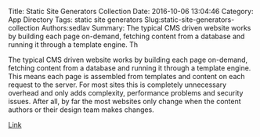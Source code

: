 Title: Static Site Generators Collection
Date: 2016-10-06 13:04:46
Category: App Directory
Tags: static site generators
Slug:static-site-generators-collection
Authors:sedlav
Summary: The typical CMS driven website works by building each page on-demand, fetching content from a database and running it through a template engine. Th

> 
The typical CMS driven website works by building each page on-demand, fetching content from a database and running it through a template engine. This means each page is assembled from templates and content on each request to the server.
For most sites this is completely unnecessary overhead and only adds complexity, performance problems and security issues. After all, by far the most websites only change when the content authors or their design team makes changes.

[Link](https://www.staticgen.com/)
